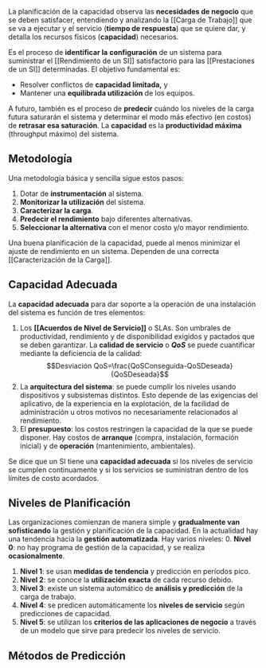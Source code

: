 La planificación de la capacidad observa las **necesidades de negocio** que se deben satisfacer, entendiendo y analizando la [[Carga de Trabajo]] que se va a ejecutar y el servicio (**tiempo de respuesta**) que se quiere dar, y detalla los recursos físicos (**capacidad**) necesarios.

Es el proceso de **identificar la** **configuración** de un sistema para suministrar el [[Rendimiento de un SI]] satisfactorio para las [[Prestaciones de un SI]] determinadas. El objetivo fundamental es:
- Resolver conflictos de **capacidad limitada,** y
- Mantener una **equilibrada utilización** de los equipos.

A futuro, también es el proceso de **predecir** cuándo los niveles de la carga futura saturarán el sistema y determinar el modo más efectivo (en costos) de **retrasar esa saturación**. La **capacidad** es la **productividad máxima** (throughput máximo) del sistema.

## Metodología

Una metodología básica y sencilla sigue estos pasos:
1. Dotar de **instrumentación** al sistema.
2. **Monitorizar la utilización** del sistema.
3. **Caracterizar la carga**.
4. **Predecir el rendimiento** bajo diferentes alternativas.
5. **Seleccionar la alternativa** con el menor costo y/o mayor rendimiento.

Una buena planificación de la capacidad, puede al menos minimizar el ajuste de rendimiento en un sistema. Dependen de una correcta [[Caracterización de la Carga]].

## Capacidad Adecuada

La **capacidad adecuada** para dar soporte a la operación de una instalación del sistema es función de tres elementos:
1. Los **[[Acuerdos de Nivel de Servicio]]** o SLAs. Son umbrales de productividad, rendimiento y de disponibilidad exigidos y pactados que se deben garantizar. La **calidad de servicio** o ***QoS*** se puede cuantificar mediante la deficiencia de la calidad: $$Desviación QoS=\frac{QoSConseguida-QoSDeseada}{QoSDeseada}$$
2. La **arquitectura del sistema**: se puede cumplir los niveles usando dispositivos y subsistemas distintos. Esto depende de las exigencias del aplicativo, de la experiencia en la explotación, de la facilidad de administración u otros motivos no necesariamente relacionados al rendimiento.
3. El **presupuesto**: los costos restringen la capacidad de la que se puede disponer. Hay costos de **arranque** (compra, instalación, formación inicial) y de **operación** (mantenimiento, ambientales).

Se dice que un SI tiene una **capacidad adecuada** si los niveles de servicio se cumplen continuamente y si los servicios se suministran dentro de los límites de costo acordados.

## Niveles de Planificación

Las organizaciones comienzan de manera simple y **gradualmente van sofisticando** la gestión y planificación de la capacidad. En la actualidad hay una tendencia hacia la **gestión automatizada**. Hay varios niveles:
0. **Nivel 0**: no hay programa de gestión de la capacidad, y se realiza **ocasionalmente**.
1. **Nivel 1**: se usan **medidas de tendencia** y predicción en períodos pico.
2. **Nivel 2**: se conoce la **utilización exacta** de cada recurso debido.
3. **Nivel 3**: existe un sistema automático de **análisis y predicción** de la carga de trabajo.
4. **Nivel 4**: se predicen automáticamente los **niveles de servicio** según predicciones de capacidad.
5. **Nivel 5**: se utilizan los **criterios de las aplicaciones de negocio** a través de un modelo que sirve para predecir los niveles de servicio.

## Métodos de Predicción

